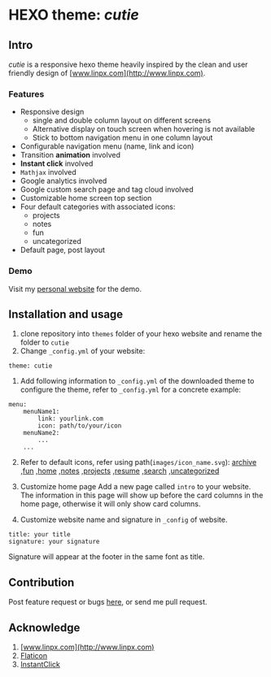 # HEXO theme: _cutie_

## Intro

_cutie_ is a responsive hexo theme heavily inspired by the clean and user friendly design of [www.linpx.com](http://www.linpx.com).

### Features

* Responsive design
	* single and double column layout on different screens
	* Alternative display on touch screen when hovering is not available
	* Stick to bottom navigation menu in one column layout
* Configurable navigation menu (name, link and icon)
* Transition **animation** involved
* **Instant click** involved
* `Mathjax` involved
* Google analytics involved
* Google custom search page and tag cloud involved
* Customizable home screen top section
* Four default categories with associated icons:
	* projects
	* notes
	* fun
	* uncategorized
* Default page, post layout

### Demo

Visit my [personal website](https://qutang.github.io) for the demo.

## Installation and usage

1. clone repository into `themes` folder of your hexo website and rename the folder to `cutie`
1. Change `_config.yml` of your website:

```
theme: cutie
```
1. Add following information to `_config.yml` of the downloaded theme to configure the theme, refer to `_config.yml` for a concrete example:

```
menu:
	menuName1:
		link: yourlink.com
		icon: path/to/your/icon
	menuName2:
		...
	...
```

2. Refer to default icons, refer using path(`images/icon_name.svg`):
[archive](source/images/archive.svg)
,[fun](source/images/fun.svg)
,[home](source/images/home.svg)
,[notes](source/images/notes.svg)
,[projects](source/images/projects.svg)
,[resume](source/images/resume.svg)
,[search](source/images/search.svg)
,[uncategorized](source/images/uncategorized.svg)

3. Customize home page
Add a new page called `intro` to your website. The information in this page will show up before the card columns in the home page, otherwise it will only show card columns.

4. Customize website name and signature in `_config` of website.

```
title: your title
signature: your signature
```

Signature will appear at the footer in the same font as title.

## Contribution
Post feature request or bugs [here](https://github.com/qutang/hexo-theme-cutie/issues), or send me pull request.

## Acknowledge

1. [www.linpx.com](http://www.linpx.com)
1. [Flaticon](http://www.flaticon.com/)
1. [InstantClick](http://instantclick.io)